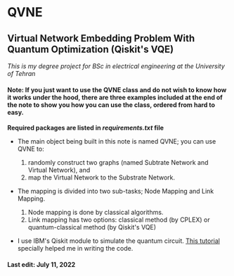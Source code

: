 # QVNE
## Virtual Network Embedding Problem With Quantum Optimization (Qiskit's VQE)

_This is my degree project for BSc in electrical engineering at the University of Tehran_


#### Note: If you just want to use the QVNE class and do not wish to know how it works under the hood, there are three examples included at the end of the note to show you how you can use the class, ordered from hard to easy.

__Required packages are listed in *requirements.txt* file__


* The main object being built in this note is named QVNE; you can use QVNE to:
  1. randomly construct two graphs (named Subtrate Network and Virtual Network), and
  2. map the Virtual Network to the Substrate Network.

* The mapping is divided into two sub-tasks; Node Mapping and Link Mapping.
  1. Node mapping is done by classical algorithms.
  2. Link mapping has two options: classical method (by CPLEX) or quantum-classical method (by Qiskit's VQE)

* I use IBM's Qiskit module to simulate the quantum circuit. 
[This tutorial](https://qiskit.org/documentation/tutorials/optimization/7_examples_vehicle_routing.html) specially helped me in writing the code.


#### Last edit: July 11, 2022
